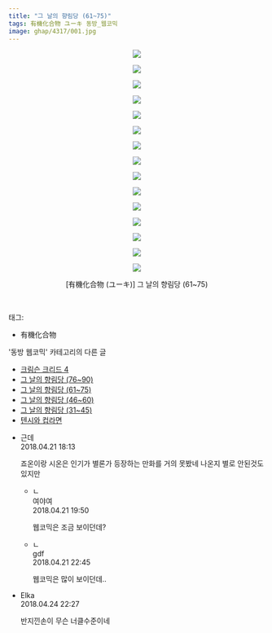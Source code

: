 ```yaml
---
title: "그 날의 향림당 (61~75)"
tags: 有機化合物 ユーキ 동방_웹코믹
image: ghap/4317/001.jpg
---
```

<div class="article">
<p style="text-align: center; clear: none; float: none;"><img src="{{ site.nasurl }}/ghap/4317/001.jpg"/></p>
<p style="text-align: center; clear: none; float: none;"><img src="{{ site.nasurl }}/ghap/4317/002.jpg"/></p>
<p style="text-align: center; clear: none; float: none;"><img src="{{ site.nasurl }}/ghap/4317/003.jpg"/></p>
<p style="text-align: center; clear: none; float: none;"><img src="{{ site.nasurl }}/ghap/4317/004.jpg"/></p>
<p style="text-align: center; clear: none; float: none;"><img src="{{ site.nasurl }}/ghap/4317/005.jpg"/></p>
<p style="text-align: center; clear: none; float: none;"><img src="{{ site.nasurl }}/ghap/4317/006.jpg"/></p>
<p style="text-align: center; clear: none; float: none;"><img src="{{ site.nasurl }}/ghap/4317/007.jpg"/></p>
<p style="text-align: center; clear: none; float: none;"><img src="{{ site.nasurl }}/ghap/4317/008.jpg"/></p>
<p style="text-align: center; clear: none; float: none;"><img src="{{ site.nasurl }}/ghap/4317/009.jpg"/></p>
<p style="text-align: center; clear: none; float: none;"><img src="{{ site.nasurl }}/ghap/4317/010.jpg"/></p>
<p style="text-align: center; clear: none; float: none;"><img src="{{ site.nasurl }}/ghap/4317/011.jpg"/></p>
<p style="text-align: center; clear: none; float: none;"><img src="{{ site.nasurl }}/ghap/4317/012.jpg"/></p>
<p style="text-align: center; clear: none; float: none;"><img src="{{ site.nasurl }}/ghap/4317/013.jpg"/></p>
<p style="text-align: center; clear: none; float: none;"><img src="{{ site.nasurl }}/ghap/4317/014.jpg"/></p>
<p style="text-align: center; clear: none; float: none;"><img src="{{ site.nasurl }}/ghap/4317/015.jpg"/></p>
<p style="text-align: center; clear: none; float: none;">[有機化合物 (ユーキ)] 그 날의 향림당 (61~75)</p>
<p><br/></p>
</div><div class="tagTrail">
<p>태그: </p>
<ul>
<li>有機化合物</li>
</ul>
</div><div class="another">
<p>'동방 웹코믹' 카테고리의 다른 글</p>
<ul>
<li><a href="/2018-04-24-ghap_4323">크림슨 크리드 4</a></li>
<li><a href="/2018-04-20-ghap_4318">그 날의 향림당 (76~90)</a></li>
<li><a href="/2018-04-20-ghap_4317">그 날의 향림당 (61~75)</a></li>
<li><a href="/2018-04-20-ghap_4316">그 날의 향림당 (46~60)</a></li>
<li><a href="/2018-04-20-ghap_4315">그 날의 향림당 (31~45)</a></li>
<li><a href="/2018-04-20-ghap_4314">텐시와 컵라면</a></li>
</ul>
</div><div class="cb_module cb_fluid">
<div class="cb_wrt cb_profile">
<div class="comment">
<ul>
<li class="cb_thumb_off" id="comment15242687">
<div class="cb_comment_area">
<div class="cb_info_area">
<div class="cb_section">
<span class="cb_nick_name">근데</span>
</div>
<div class="cb_section">
<span class="cb_date">2018.04.21 18:13 </span>
</div>
</div>
<div class="cb_dsc_comment">
<p class="cb_dsc">
											죠온이랑 시온은 인기가 별론가 등장하는 만화를 거의 못봤네 나온지 별로 안된것도 있지만
										</p>
</div>
<ul>
<li class="cb_thumb_off" id="comment15242726">
<span class="cb_bu_subnode">ㄴ</span>
<div class="cb_comment_area">
<div class="cb_info_area">
<div class="cb_section">
<span class="cb_nick_name">여야여</span>
</div>
<div class="cb_section">
<span class="cb_date">2018.04.21 19:50 </span>
</div>
</div>
<div class="cb_dsc_comment">
<p class="cb_dsc">
																웹코믹은 조금 보이던데?
															</p>
</div>
</div>
</li>
<li class="cb_thumb_off" id="comment15242805">
<span class="cb_bu_subnode">ㄴ</span>
<div class="cb_comment_area">
<div class="cb_info_area">
<div class="cb_section">
<span class="cb_nick_name">gdf</span>
</div>
<div class="cb_section">
<span class="cb_date">2018.04.21 22:45 </span>
</div>
</div>
<div class="cb_dsc_comment">
<p class="cb_dsc">
																웹코믹은 많이 보이던데..
															</p>
</div>
</div>
</li>
</ul>
</div></li>
<li class="cb_thumb_off" id="comment15244630">
<div class="cb_comment_area">
<div class="cb_info_area">
<div class="cb_section">
<span class="cb_nick_name">Elka</span>
</div>
<div class="cb_section">
<span class="cb_date">2018.04.24 22:27 </span>
</div>
</div>
<div class="cb_dsc_comment">
<p class="cb_dsc">
											반지낀손이 무슨 너클수준이네
										</p>
</div>
</div></li>
</ul>
</div>
</div><!-- commentList close -->
</div>